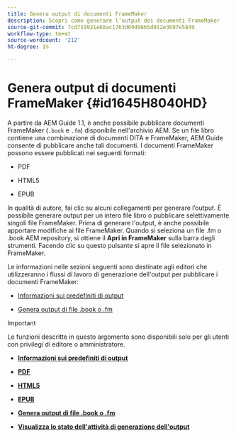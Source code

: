 ```yaml
---
title: Genera output di documenti FrameMaker
description: Scopri come generare l’output dei documenti FrameMaker
source-git-commit: 7cd719921e68ac1763d09d9665d912e3697e5849
workflow-type: tm+mt
source-wordcount: '212'
ht-degree: 1%

---
```



# Genera output di documenti FrameMaker {#id1645H8040HD}

A partire da AEM Guide 1.1, è anche possibile pubblicare documenti FrameMaker \(`.book` e `.fm`\) disponibile nell&#39;archivio AEM. Se un file libro contiene una combinazione di documenti DITA e FrameMaker, AEM Guide consente di pubblicare anche tali documenti. I documenti FrameMaker possono essere pubblicati nei seguenti formati:

- PDF

- HTML5

- EPUB


In qualità di autore, fai clic su alcuni collegamenti per generare l’output. È possibile generare output per un intero file libro o pubblicare selettivamente singoli file FrameMaker. Prima di generare l&#39;output, è anche possibile apportare modifiche ai file FrameMaker. Quando si seleziona un file .fm o .book AEM repository, si ottiene il **Apri in FrameMaker** sulla barra degli strumenti. Facendo clic su questo pulsante si apre il file selezionato in FrameMaker.

Le informazioni nelle sezioni seguenti sono destinate agli editori che utilizzeranno i flussi di lavoro di generazione dell&#39;output per pubblicare i documenti FrameMaker:

- [Informazioni sui predefiniti di output](fm-output-understand-presets.md#)

- [Genera output di file .book o .fm](fm-output-generate.md#)

>[!IMPORTANT]
>
> Le funzioni descritte in questo argomento sono disponibili solo per gli utenti con privilegi di editore o amministratore.

- **[Informazioni sui predefiniti di output](fm-output-understand-presets.md)**

- **[PDF](fm-output-pdf-preset.md)**

- **[HTML5](fm-output-html5-preset.md)**

- **[EPUB](fm-output-epub-preset.md)**

- **[Genera output di file .book o .fm](fm-output-generate.md)**

- **[Visualizza lo stato dell&#39;attività di generazione dell&#39;output](fm-output-view-status.md)**


